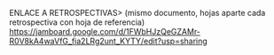 ENLACE A RETROSPECTIVAS> (mismo documento, hojas aparte cada retrospectiva con hoja de referencia)
https://jamboard.google.com/d/1FWbHJzQeGZAMr-R0V8kA4waVfG_fia2LRg2unt_KYTY/edit?usp=sharing


